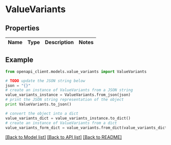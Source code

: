# ValueVariants


## Properties
Name | Type | Description | Notes
------------ | ------------- | ------------- | -------------

## Example

```python
from openapi_client.models.value_variants import ValueVariants

# TODO update the JSON string below
json = "{}"
# create an instance of ValueVariants from a JSON string
value_variants_instance = ValueVariants.from_json(json)
# print the JSON string representation of the object
print ValueVariants.to_json()

# convert the object into a dict
value_variants_dict = value_variants_instance.to_dict()
# create an instance of ValueVariants from a dict
value_variants_form_dict = value_variants.from_dict(value_variants_dict)
```
[[Back to Model list]](../README.md#documentation-for-models) [[Back to API list]](../README.md#documentation-for-api-endpoints) [[Back to README]](../README.md)


